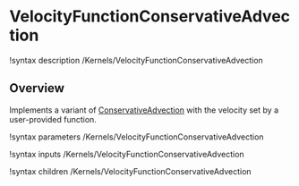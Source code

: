 # VelocityFunctionConservativeAdvection

!syntax description /Kernels/VelocityFunctionConservativeAdvection

## Overview

Implements a variant of
[ConservativeAdvection](https://mooseframework.inl.gov/source/kernels/ConservativeAdvection.html)
with the velocity set by a user-provided function.

!syntax parameters /Kernels/VelocityFunctionConservativeAdvection

!syntax inputs /Kernels/VelocityFunctionConservativeAdvection

!syntax children /Kernels/VelocityFunctionConservativeAdvection
